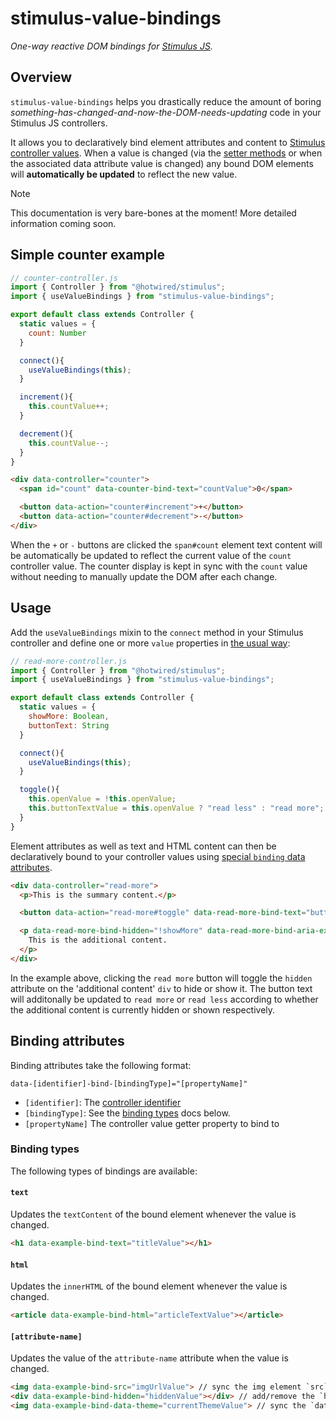 # stimulus-value-bindings

_One-way reactive DOM bindings for [Stimulus JS](https://stimulus.hotwired.dev)._ 

## Overview

`stimulus-value-bindings` helps you drastically reduce the amount of boring _something-has-changed-and-now-the-DOM-needs-updating_ code in your Stimulus JS controllers.

It allows you to declaratively bind element attributes and content to [Stimulus controller values](https://stimulus.hotwired.dev/reference/values). When a value is changed (via the [setter methods](https://stimulus.hotwired.dev/reference/values#setters) or when the associated data attribute value is changed) any bound DOM elements will **automatically be updated** to reflect the new value.

> [!NOTE]
> This documentation is very bare-bones at the moment! More detailed information coming soon.

## Simple counter example

```js
// counter-controller.js
import { Controller } from "@hotwired/stimulus";
import { useValueBindings } from "stimulus-value-bindings";

export default class extends Controller {
  static values = {
    count: Number
  }

  connect(){
    useValueBindings(this);
  }

  increment(){
    this.countValue++;
  }

  decrement(){
    this.countValue--;
  }
}
```

```html
<div data-controller="counter">
  <span id="count" data-counter-bind-text="countValue">0</span>

  <button data-action="counter#increment">+</button>
  <button data-action="counter#decrement">-</button>
</div>
```

When the `+` or `-` buttons are clicked the `span#count` element text content will be automatically be updated to reflect the current value of the `count` controller value. The counter display is kept in sync with the `count` value without needing to manually update the DOM after each change.

## Usage

Add the `useValueBindings` mixin to the `connect` method in your Stimulus controller and define one or more `value` properties in [the usual way](https://stimulus.hotwired.dev/reference/values):


```js
// read-more-controller.js
import { Controller } from "@hotwired/stimulus";
import { useValueBindings } from "stimulus-value-bindings";

export default class extends Controller {
  static values = {
    showMore: Boolean,
    buttonText: String
  }

  connect(){
    useValueBindings(this);
  }

  toggle(){
    this.openValue = !this.openValue;
    this.buttonTextValue = this.openValue ? "read less" : "read more";
  }
}
```

Element attributes as well as text and HTML content can then be declaratively bound to your controller values using [special `binding` data attributes](#binding-attributes).

```html
<div data-controller="read-more">
  <p>This is the summary content.</p>

  <button data-action="read-more#toggle" data-read-more-bind-text="buttonTextValue">read more</button>

  <p data-read-more-bind-hidden="!showMore" data-read-more-bind-aria-expanded="showMore" hidden>
    This is the additional content.
  </p>
</div>
```

In the example above, clicking the `read more` button will toggle the `hidden` attribute on the 'additional content' `div` to hide or show it. The button text will additonally be updated to `read more` or `read less` according to whether the additional content is currently hidden or shown respectively. 

## Binding attributes

Binding attributes take the following format:

```
data-[identifier]-bind-[bindingType]="[propertyName]"
```

* `[identifier]`: The [controller identifier](https://stimulus.hotwired.dev/reference/controllers#identifiers)
* `[bindingType]`: See the [binding types](#binding-types) docs below.
* `[propertyName]` The controller value getter property to bind to

### Binding types

The following types of bindings are available:

#### `text`

Updates the `textContent` of the bound element whenever the value is changed.

```html
<h1 data-example-bind-text="titleValue"></h1>
```

#### `html`

Updates the `innerHTML` of the bound element whenever the value is changed.

```html
<article data-example-bind-html="articleTextValue"></article>
```

#### `[attribute-name]`

Updates the value of the `attribute-name` attribute when the value is changed.

```html
<img data-example-bind-src="imgUrlValue"> // sync the img element `src` attribute value with the `imgUrl` value
<div data-example-bind-hidden="hiddenValue"></div> // add/remove the `hidden` attribute when the `hidden` value is changed
<img data-example-bind-data-theme="currentThemeValue"> // sync the `data-theme` attribute value with the `currentTheme` value
```


